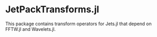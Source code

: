 # JetPackTransforms.jl

This package contains transform operators for Jets.jl that depend on FFTW.jl
and Wavelets.jl.

